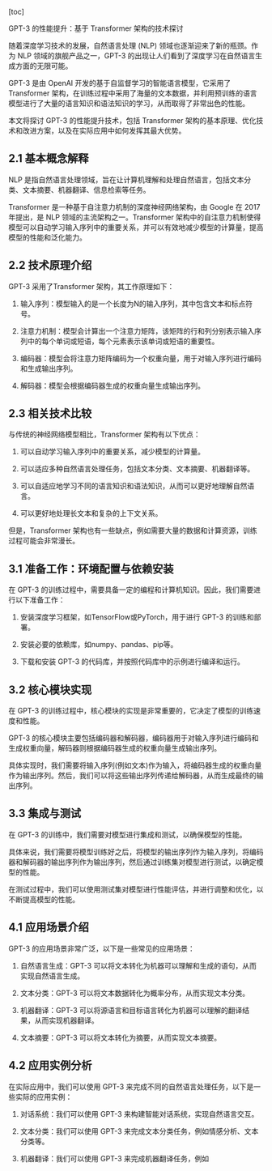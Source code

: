 
[toc]                    
                
                
GPT-3 的性能提升：基于 Transformer 架构的技术探讨

随着深度学习技术的发展，自然语言处理 (NLP) 领域也逐渐迎来了新的瓶颈。作为 NLP 领域的旗舰产品之一，GPT-3 的出现让人们看到了深度学习在自然语言生成方面的无限可能。

GPT-3 是由 OpenAI 开发的基于自监督学习的智能语言模型，它采用了Transformer 架构，在训练过程中采用了海量的文本数据，并利用预训练的语言模型进行了大量的语言知识和语法知识的学习，从而取得了非常出色的性能。

本文将探讨 GPT-3 的性能提升技术，包括 Transformer 架构的基本原理、优化技术和改进方案，以及在实际应用中如何发挥其最大优势。

## 2.1 基本概念解释

NLP 是指自然语言处理领域，旨在让计算机理解和处理自然语言，包括文本分类、文本摘要、机器翻译、信息检索等任务。

Transformer 是一种基于自注意力机制的深度神经网络架构，由 Google 在 2017 年提出，是 NLP 领域的主流架构之一。Transformer 架构中的自注意力机制使得模型可以自动学习输入序列中的重要关系，并可以有效地减少模型的计算量，提高模型的性能和泛化能力。

## 2.2 技术原理介绍

GPT-3 采用了Transformer 架构，其工作原理如下：

1. 输入序列：模型输入的是一个长度为N的输入序列，其中包含文本和标点符号。

2. 注意力机制：模型会计算出一个注意力矩阵，该矩阵的行和列分别表示输入序列中的每个单词或短语，每个元素表示该单词或短语的重要性。

3. 编码器：模型会将注意力矩阵编码为一个权重向量，用于对输入序列进行编码和生成输出序列。

4. 解码器：模型会根据编码器生成的权重向量生成输出序列。

## 2.3 相关技术比较

与传统的神经网络模型相比，Transformer 架构有以下优点：

1. 可以自动学习输入序列中的重要关系，减少模型的计算量。

2. 可以适应多种自然语言处理任务，包括文本分类、文本摘要、机器翻译等。

3. 可以自适应地学习不同的语言知识和语法知识，从而可以更好地理解自然语言。

4. 可以更好地处理长文本和复杂的上下文关系。

但是，Transformer 架构也有一些缺点，例如需要大量的数据和计算资源，训练过程可能会非常漫长。

## 3.1 准备工作：环境配置与依赖安装

在 GPT-3 的训练过程中，需要具备一定的编程和计算机知识。因此，我们需要进行以下准备工作：

1. 安装深度学习框架，如TensorFlow或PyTorch，用于进行 GPT-3 的训练和部署。

2. 安装必要的依赖库，如numpy、pandas、pip等。

3. 下载和安装 GPT-3 的代码库，并按照代码库中的示例进行编译和运行。

## 3.2 核心模块实现

在 GPT-3 的训练过程中，核心模块的实现是非常重要的，它决定了模型的训练速度和性能。

GPT-3 的核心模块主要包括编码器和解码器，编码器用于对输入序列进行编码和生成权重向量，解码器则根据编码器生成的权重向量生成输出序列。

具体实现时，我们需要将输入序列(例如文本)作为输入，将编码器生成的权重向量作为输出序列。然后，我们可以将这些输出序列传递给解码器，从而生成最终的输出序列。

## 3.3 集成与测试

在 GPT-3 的训练中，我们需要对模型进行集成和测试，以确保模型的性能。

具体来说，我们需要将模型训练好之后，将模型的输出序列作为输入序列，将编码器和解码器的输出序列作为输出序列，然后通过训练集对模型进行测试，以确定模型的性能。

在测试过程中，我们可以使用测试集对模型进行性能评估，并进行调整和优化，以不断提高模型的性能。

## 4.1 应用场景介绍

GPT-3 的应用场景非常广泛，以下是一些常见的应用场景：

1. 自然语言生成：GPT-3 可以将文本转化为机器可以理解和生成的语句，从而实现自然语言生成。

2. 文本分类：GPT-3 可以将文本数据转化为概率分布，从而实现文本分类。

3. 机器翻译：GPT-3 可以将源语言和目标语言转化为机器可以理解的翻译结果，从而实现机器翻译。

4. 文本摘要：GPT-3 可以将文本转化为摘要，从而实现文本摘要。

## 4.2 应用实例分析

在实际应用中，我们可以使用 GPT-3 来完成不同的自然语言处理任务，以下是一些实际的应用实例：

1. 对话系统：我们可以使用 GPT-3 来构建智能对话系统，实现自然语言交互。

2. 文本分类：我们可以使用 GPT-3 来完成文本分类任务，例如情感分析、文本分类等。

3. 机器翻译：我们可以使用 GPT-3 来完成机器翻译任务，例如


